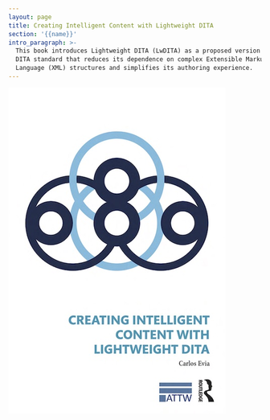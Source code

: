 ```yaml
---
layout: page
title: Creating Intelligent Content with Lightweight DITA
section: '{{name}}'
intro_paragraph: >-
  This book introduces Lightweight DITA (LwDITA) as a proposed version of the
  DITA standard that reduces its dependence on complex Extensible Markup
  Language (XML) structures and simplifies its authoring experience.
---
```

![Cover of Creating Intelligent Content with Lightweight DITA](/assets/img/uploads/evia-book.jpg)
